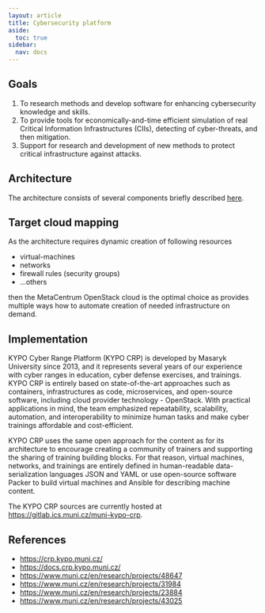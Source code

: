 ```yaml
---
layout: article
title: Cybersecurity platform
aside:
  toc: true
sidebar:
  nav: docs
---
```


## Goals

1. To research methods and develop software for enhancing cybersecurity knowledge and skills. 
1. To provide tools for economically-and-time efficient simulation of real Critical Information Infrastructures (CIIs), detecting of cyber-threats, and then mitigation.
1. Support for research and development of new methods to protect critical infrastructure against attacks.

## Architecture

The architecture consists of several components briefly described [here](https://docs.crp.kypo.muni.cz/basic-concepts/conceptual-architecture/).

## Target cloud mapping

As the architecture requires dynamic creation of following resources

- virtual-machines
- networks
- firewall rules (security groups)
- ...others

then the MetaCentrum OpenStack cloud is the optimal choice as provides multiple ways how to automate creation of needed infrastructure on demand.

## Implementation

KYPO Cyber Range Platform (KYPO CRP) is developed by Masaryk University since 2013, and it represents several years of our experience with cyber ranges in education, cyber defense exercises, and trainings. KYPO CRP is entirely based on state-of-the-art approaches such as containers, infrastructures as code, microservices, and open-source software, including cloud provider technology - OpenStack. With practical applications in mind, the team emphasized repeatability, scalability, automation, and interoperability to minimize human tasks and make cyber trainings affordable and cost-efficient.

KYPO CRP uses the same open approach for the content as for its architecture to encourage creating a community of trainers and supporting the sharing of training building blocks. For that reason, virtual machines, networks, and trainings are entirely defined in human-readable data-serialization languages JSON and YAML or use open-source software Packer to build virtual machines and Ansible for describing machine content.

The KYPO CRP sources are currently hosted at https://gitlab.ics.muni.cz/muni-kypo-crp.


## References
* https://crp.kypo.muni.cz/
* https://docs.crp.kypo.muni.cz/
* https://www.muni.cz/en/research/projects/48647
* https://www.muni.cz/en/research/projects/31984
* https://www.muni.cz/en/research/projects/23884
* https://www.muni.cz/en/research/projects/43025

